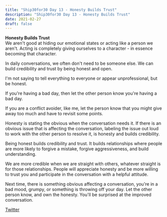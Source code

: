 ```yaml
---
title: "Ship30for30 Day 13 - Honesty Builds Trust"
description: "Ship30for30 Day 13 - Honesty Builds Trust"
date: 2021-02-27
draft: false
---
```


**Honesty Builds Trust**  
We aren't good at hiding our emotional states or acting like a person we aren't.  Acting is completely giving ourselves to a character - in essence becoming that character.  

In daily conversations, we often don't need to be someone else. We can build credibility and trust by being honest and open.

I'm not saying to tell everything to everyone or appear unprofessional, but be honest.  

If you're having a bad day, then let the other person know you're having a bad day.   

If you are a conflict avoider, like me, let the person know that you might give away too much and have to revisit some points.  

Honesty is stating the obvious when the conversation needs it.  If there is an obvious issue that is affecting the conversation, labeling the issue out loud to work with the other person to resolve it, is honesty and builds credibility.  

Being honest builds credibility and trust. It builds relationships where people are more likely to forgive a mistake, forgive aggressiveness, and build understanding.  

We are more credible when we are straight with others, whatever straight is for those relationships.  People will appreciate honesty and be more willing to trust you and participate in the conversation with a helpful attitude.  

Next time, there is something obvious affecting a conversation, you're in a bad mood, grumpy, or something is throwing off your day.  Let the other person know, and own the honesty. You'll be surprised at the improved conversation.  

[Twitter](https://twitter.com/hippiebikeracer/status/1365670535317884932?s=20)







